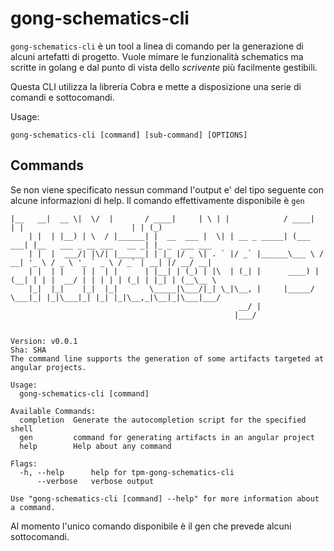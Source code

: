 # gong-schematics-cli

`gong-schematics-cli` &egrave; un tool a linea di comando per la generazione di alcuni artefatti di progetto.
Vuole mimare le funzionalit&agrave; schematics ma scritte in golang e dal punto di vista dello _scrivente_ pi&ugrave; facilmente gestibili.

Questa CLI utilizza la libreria Cobra e mette a disposizione una serie di comandi e sottocomandi.

Usage:

```shell
gong-schematics-cli [command] [sub-command] [OPTIONS]
```

## Commands
Se non viene specificato nessun command l'output e' del tipo seguente con alcune informazioni di help.
Il comando effettivamente disponibile &egrave; `gen`

```plain text
|__   __|  __ \|  \/  |       / ____|     | \ | |            / ____|    | |                        | | (_)
    | |  | |__) | \  / |______| |  __  ___ |  \| | __ _ _____| (___   ___| |__   ___ _ __ ___   __ _| |_ _  ___ ___
    | |  |  ___/| |\/| |______| | |_ |/ _ \| . ` |/ _` |______\___ \ / __| '_ \ / _ \ '_ ` _ \ / _` | __| |/ __/ __|
    | |  | |    | |  | |      | |__| | (_) | |\  | (_| |      ____) | (__| | | |  __/ | | | | | (_| | |_| | (__\__ \
    |_|  |_|    |_|  |_|       \_____|\___/|_| \_|\__, |     |_____/ \___|_| |_|\___|_| |_| |_|\__,_|\__|_|\___|___/
                                                   __/ |
                                                  |___/


Version: v0.0.1
Sha: SHA
The command line supports the generation of some artifacts targeted at angular projects.

Usage:
  gong-schematics-cli [command]

Available Commands:
  completion  Generate the autocompletion script for the specified shell
  gen         command for generating artifacts in an angular project
  help        Help about any command

Flags:
  -h, --help      help for tpm-gong-schematics-cli
      --verbose   verbose output

Use "gong-schematics-cli [command] --help" for more information about a command.
```

Al momento l'unico comando disponibile &egrave; il gen che prevede alcuni sottocomandi.

